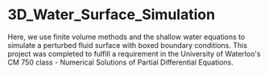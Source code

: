# 3D_Water_Surface_Simulation

Here, we use finite volume methods and the shallow water equations to simulate a perturbed fluid surface with boxed boundary conditions.
This project was completed to fulfill a requirement in the University of Waterloo's CM 750 class - Numerical Solutions of Partial Differential Equations.
